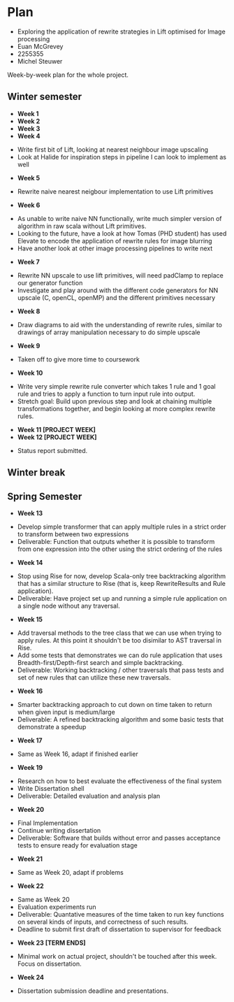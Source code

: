 # Plan

* Exploring the application of rewrite strategies in Lift optimised for Image processing
* Euan McGrevey
* 2255355
* Michel Steuwer

Week-by-week plan for the whole project.

## Winter semester

* **Week 1**
* **Week 2**
* **Week 3**
* **Week 4**
 - Write first bit of Lift, looking at nearest neighbour image upscaling
 - Look at Halide for inspiration steps in pipeline I can look to implement as well

* **Week 5**
 - Rewrite naive nearest neigbour implementation to use Lift primitives

* **Week 6**
 - As unable to write naive NN functionally, write much simpler version of algorithm in raw scala without Lift primitives.
 - Looking to the future, have a look at how Tomas (PHD student) has used Elevate to encode the application of rewrite rules for image blurring
 - Have another look at other image processing pipelines to write next

* **Week 7**
 - Rewrite NN upscale to use lift primitives, will need padClamp to replace our generator function
 - Investigate and play around with the different code generators for NN upscale (C, openCL, openMP) and the different primitives necessary

* **Week 8**
 - Draw diagrams to aid with the understanding of rewrite rules, similar to drawings of array manipulation necessary to do simple upscale

* **Week 9**
 - Taken off to give more time to coursework

* **Week 10**
 - Write very simple rewrite rule converter which takes 1 rule and 1 goal rule and tries to apply a function to turn input rule into output.
 - Stretch goal: Build upon previous step and look at chaining multiple transformations together, and begin looking at more complex rewrite rules.

* **Week 11 [PROJECT WEEK]**
* **Week 12 [PROJECT WEEK]** 

 - Status report submitted.

## Winter break

## Spring Semester

* **Week 13**

 - Develop simple transformer that can apply multiple rules in a strict order to transform between two expressions
 - Deliverable: Function that outputs whether it is possible to transform from one expression into the other using the strict ordering of the rules

* **Week 14**

 - Stop using Rise for now, develop Scala-only tree backtracking algorithm that has a similar structure to Rise (that is, keep RewriteResults and Rule application). 
 - Deliverable: Have project set up and running a simple rule application on a single node without any traversal.

* **Week 15**

 - Add traversal methods to the tree class that we can use when trying to apply rules. At this point it shouldn't be too disimilar to AST traversal in Rise.
 - Add some tests that demonstrates we can do rule application that uses Breadth-first/Depth-first search and simple backtracking.
 - Deliverable: Working backtracking / other traversals that pass tests and set of new rules that can utilize these new traversals.

* **Week 16**

 - Smarter backtracking approach to cut down on time taken to return when given input is medium/large
 - Deliverable: A refined backtracking algorithm and some basic tests that demonstrate a speedup

* **Week 17**

 - Same as Week 16, adapt if finished earlier

* **Week 19**

 - Research on how to best evaluate the effectiveness of the final system
 - Write Dissertation shell
 - Deliverable: Detailed evaluation and analysis plan

* **Week 20**

 - Final Implementation
 - Continue writing dissertation
 - Deliverable: Software that builds without error and passes acceptance tests to ensure ready for evaluation stage

* **Week 21**

 - Same as Week 20, adapt if problems

* **Week 22**

 - Same as Week 20
 - Evaluation experiments run
 - Deliverable: Quantative measures of the time taken to run key functions on several kinds of inputs, and correctness of such results.
 - Deadline to submit first draft of dissertation to supervisor for feedback

* **Week 23 [TERM ENDS]**

 - Minimal work on actual project, shouldn't be touched after this week. Focus on dissertation.

* **Week 24** 

 - Dissertation submission deadline and presentations.

